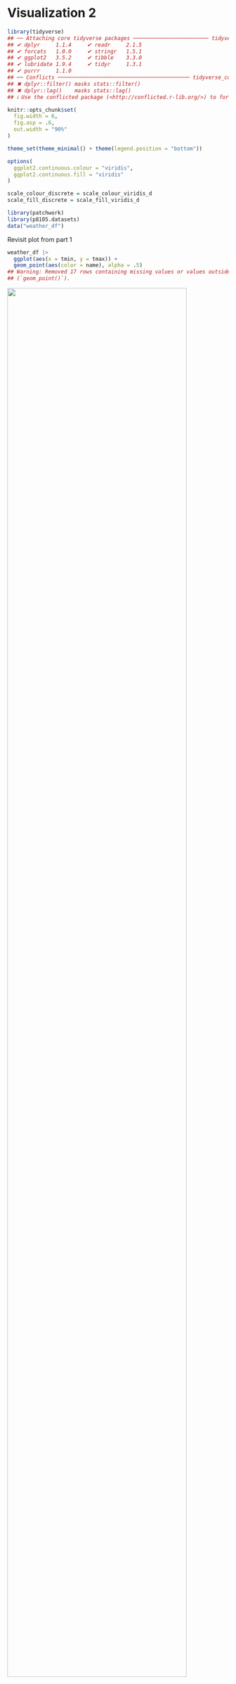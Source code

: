 Visualization 2
================

``` r
library(tidyverse)
## ── Attaching core tidyverse packages ──────────────────────── tidyverse 2.0.0 ──
## ✔ dplyr     1.1.4     ✔ readr     2.1.5
## ✔ forcats   1.0.0     ✔ stringr   1.5.1
## ✔ ggplot2   3.5.2     ✔ tibble    3.3.0
## ✔ lubridate 1.9.4     ✔ tidyr     1.3.1
## ✔ purrr     1.1.0     
## ── Conflicts ────────────────────────────────────────── tidyverse_conflicts() ──
## ✖ dplyr::filter() masks stats::filter()
## ✖ dplyr::lag()    masks stats::lag()
## ℹ Use the conflicted package (<http://conflicted.r-lib.org/>) to force all conflicts to become errors

knitr::opts_chunk$set(
  fig.width = 6,
  fig.asp = .6,
  out.width = "90%"
)

theme_set(theme_minimal() + theme(legend.position = "bottom"))

options(
  ggplot2.continuous.colour = "viridis",
  ggplot2.continuous.fill = "viridis"
)

scale_colour_discrete = scale_colour_viridis_d
scale_fill_discrete = scale_fill_viridis_d

library(patchwork)
library(p8105.datasets)
data("weather_df")
```

Revisit plot from part 1

``` r
weather_df |> 
  ggplot(aes(x = tmin, y = tmax)) + 
  geom_point(aes(color = name), alpha = .5)
## Warning: Removed 17 rows containing missing values or values outside the scale range
## (`geom_point()`).
```

<img src="viz_part2_files/figure-gfm/unnamed-chunk-1-1.png" width="90%" />

#### Labels

``` r
weather_df |> 
  ggplot(aes(x = tmin, y = tmax)) + 
  geom_point(aes(color = name), alpha = .5) + 
  labs(
    x = "Minimum daily temperature (C)",
    y = "Maxiumum daily temperature (C)",
    title = "Temperature scatterplot",
    caption = "Data from NOAA",
    color = "Location"
  )
```

    ## Warning: Removed 17 rows containing missing values or values outside the scale range
    ## (`geom_point()`).

<img src="viz_part2_files/figure-gfm/unnamed-chunk-2-1.png" width="90%" />

#### Scale

``` r
weather_df |> 
  # filter(tmax>10, tmax<30) |> 
  ggplot(aes(x = tmin, y = tmax)) + 
  geom_point(aes(color = name), alpha = .5) + 
  labs(
    x = "Minimum daily temperature (C)",
    y = "Maxiumum daily temperature (C)",
    title = "Temperature scatterplot",
    caption = "Data from NOAA",
    color = "Location"
  ) +
  scale_x_continuous(
    breaks = c(-20, 0, 25),
    labels = c("-20C", "0", "25")
  ) +
  scale_color_hue(h = c(100, 300))
```

    ## Warning: Removed 17 rows containing missing values or values outside the scale range
    ## (`geom_point()`).

<img src="viz_part2_files/figure-gfm/unnamed-chunk-3-1.png" width="90%" />

#### Color Palette

``` r
weather_df |> 
  # filter(tmax>10, tmax<30) |> 
  ggplot(aes(x = tmin, y = tmax)) + 
  geom_point(aes(color = name), alpha = .5) + 
  labs(
    x = "Minimum daily temperature (C)",
    y = "Maxiumum daily temperature (C)",
    title = "Temperature scatterplot",
    caption = "Data from NOAA",
    color = "Location"
  ) +
  scale_x_continuous(
    breaks = c(-20, 0, 25),
    labels = c("-20C", "0", "25")
  ) + 
  viridis::scale_color_viridis(
    discrete = TRUE
  )
```

    ## Warning: Removed 17 rows containing missing values or values outside the scale range
    ## (`geom_point()`).

<img src="viz_part2_files/figure-gfm/unnamed-chunk-4-1.png" width="90%" />

#### Themes

Make my base plot

``` r
ggp_temp = weather_df |> 
  # filter(tmax>10, tmax<30) |> 
  ggplot(aes(x = tmin, y = tmax)) + 
  geom_point(aes(color = name), alpha = .5) + 
  labs(
    x = "Minimum daily temperature (C)",
    y = "Maxiumum daily temperature (C)",
    title = "Temperature scatterplot",
    caption = "Data from NOAA",
    color = "Location"
  ) +
  scale_x_continuous(
    breaks = c(-20, 0, 25),
    labels = c("-20C", "0", "25")
  ) + 
  viridis::scale_color_viridis(
    discrete = TRUE
  )
```

Update base plot

``` r
ggp_temp +
  # theme_dark() +
  # theme_bw() +
  theme_minimal() +
  theme(legend.position = "bottom")
```

    ## Warning: Removed 17 rows containing missing values or values outside the scale range
    ## (`geom_point()`).

<img src="viz_part2_files/figure-gfm/unnamed-chunk-6-1.png" width="90%" />

#### Setting Options

Added to setup chunk

#### Adding data in geoms

``` r
central_park_df =
  weather_df |> 
  filter(name == "CentralPark_NY")
molokai_df =
  weather_df |> 
  filter(name == "Molokai_HI")

ggplot(data = molokai_df, aes(x = date, y = tmax)) +
  geom_point() +
  geom_line(data = central_park_df)
```

    ## Warning: Removed 1 row containing missing values or values outside the scale range
    ## (`geom_point()`).

<img src="viz_part2_files/figure-gfm/unnamed-chunk-7-1.png" width="90%" />

#### Patchwork
